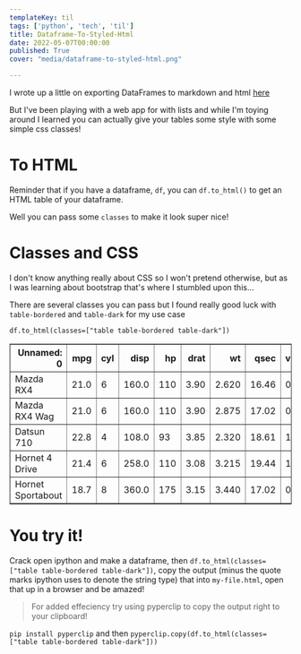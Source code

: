 ```yaml
---
templateKey: til
tags: ['python', 'tech', 'til']
title: Dataframe-To-Styled-Html
date: 2022-05-07T00:00:00
published: True
cover: "media/dataframe-to-styled-html.png"

---
```


I wrote up a little on exporting DataFrames to markdown and html [here](/dataframe-to-markdown)

But I've been playing with a web app for with lists and while I'm toying around I learned you can actually give your tables some style with some simple css classes! 

# To HTML

Reminder that if you have a dataframe, `df`, you can `df.to_html()` to get an HTML table of your dataframe.

Well you can pass some `classes` to make it look super nice!

# Classes and CSS

I don't know anything really about CSS so I won't pretend otherwise, but as I was learning about bootstrap that's where I stumbled upon this...

There are several classes you can pass but I found really good luck with `table-bordered` and `table-dark` for my use case

`df.to_html(classes=["table table-bordered table-dark"])`

<table border="1" class="dataframe table table-bordered table-dark">  <thead>
<tr style="text-align: right;">      <th>Unnamed: 0</th>      <th>mpg</th>
<th>cyl</th>      <th>disp</th>      <th>hp</th>      <th>drat</th>
<th>wt</th>      <th>qsec</th>      <th>vs</th>      <th>am</th>
<th>gear</th>      <th>carb</th>    </tr>  </thead>  <tbody>    <tr>
<td>Mazda RX4</td>      <td>21.0</td>      <td>6</td>      <td>160.0</td>
<td>110</td>      <td>3.90</td>      <td>2.620</td>      <td>16.46</td>
<td>0</td>      <td>1</td>      <td>4</td>      <td>4</td>    </tr>    <tr>
<td>Mazda RX4 Wag</td>      <td>21.0</td>      <td>6</td>      <td>160.0</td>
<td>110</td>      <td>3.90</td>      <td>2.875</td>      <td>17.02</td>
<td>0</td>      <td>1</td>      <td>4</td>      <td>4</td>    </tr>    <tr>
<td>Datsun 710</td>      <td>22.8</td>      <td>4</td>      <td>108.0</td>
<td>93</td>      <td>3.85</td>      <td>2.320</td>      <td>18.61</td>
<td>1</td>      <td>1</td>      <td>4</td>      <td>1</td>    </tr>    <tr>
<td>Hornet 4 Drive</td>      <td>21.4</td>      <td>6</td>      <td>258.0</td>
<td>110</td>      <td>3.08</td>      <td>3.215</td>      <td>19.44</td>
<td>1</td>      <td>0</td>      <td>3</td>      <td>1</td>    </tr>    <tr>
<td>Hornet Sportabout</td>      <td>18.7</td>      <td>8</td>
<td>360.0</td>      <td>175</td>      <td>3.15</td>      <td>3.440</td>
<td>17.02</td>      <td>0</td>      <td>0</td>      <td>3</td>      <td>2</td>
</tr>  </tbody></table>


# You try it!

Crack open ipython and make a dataframe, then `df.to_html(classes=["table table-bordered table-dark"])`, copy the output (minus the quote marks ipython uses to denote the string type) that into `my-file.html`, open that up in a browser and be amazed!

> For added effeciency try using pyperclip to copy the output right to your clipboard!

`pip install pyperclip` and then `pyperclip.copy(df.to_html(classes=["table table-bordered table-dark"]))`
